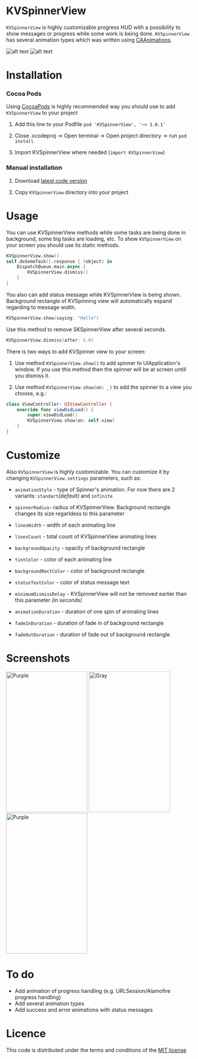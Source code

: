 # KVSpinnerView

`KVSpinnerView` is highly customizable progress HUD with a possibility to show messages or progress while some work is being done. `KVSpinnerView` has several animation types which was written using [CAAnimations](https://developer.apple.com/reference/quartzcore/caanimation).

![alt text](https://github.com/kuznetsovVladislav/KVSpinnerView/blob/master/Screenshots/standart-animation.gif)
![alt text](https://github.com/kuznetsovVladislav/KVSpinnerView/blob/master/Screenshots/infinite-animation.gif)

# Installation
### Cocoa Pods

Using [CocoaPods](https://cocoapods.org/) is highly recommended way you should use to add `KVSpinnerView` to your project

1. Add this line to your Podfile `pod 'KVSpinnerView', '~> 1.0.1'`

2. Close .xcodeproj -> Open terminal -> Open project directory -> run `pod install`

3. Import KVSpinnerView where needed (`import KVSpinnerView`)

### Manual installation

1. Download [latest code version](https://github.com/kuznetsovVladislav/KVSpinnerView/archive/master.zip)

2. Copy `KVSpinnerView` directory into your project

# Usage

You can use KVSpinnerView methods while some tasks are being done in background, some big tasks are loading, etc.
To show `KVSpinnerView` on your screen you should use its static methods.

```swift
KVSpinnerView.show()
self.doSomeTask().response { (object) in
	DispatchQueue.main.async {
		KVSpinnerView.dismiss()
	}
}
```

You also can add status message while KVSpinnerView is being shown. Background rectangle of KVSpinning view will automatically expand regarding to message width.

```swift
KVSpinnerView.show(saying: "Hello")
```

Use this method to remove SKSpinnerView after several seconds.

```swift
KVSpinnerView.dismiss(after: 5.0)
```

There is two ways to add KVSpinner view to your screen:

1. Use method `KVSpinnerView.show()` to add spinner to UIApplication's window. If you use this method then the spinner will be at screen untill you dismiss it.

2. Use method `KVSpinnerView.show(on: _)` to add the spinner to a view you choose, e.g.:

```swift
class ViewController: UIViewController {
	override func viewDidLoad() {
        super.viewDidLoad()
		KVSpinnerView.show(on: self.view)
    }
}
```

# Customize
Also `KVSpinnerView` is highly customizable. You can customize it by changing `KVSpinnerView.settings` parameters, such as:

- `animationStyle` - type of Spinner's animation. For now there are 2 variants: `standart`*(default)* and `infinite`

- `spinnerRadius`- radius of KVSpinnerView. Background rectangle changes its size regarldess to this parameter

- `linesWidth` - width of each animating line

- `linesCount` - total count of KVSpinnerView animating lines

- `backgroundOpacity` - opacity of background rectangle

- `tintColor` - color of each animating line

- `backgroundRectColor` - color of background rectangle

- `statusTextColor` - color of status message text

- `minimumDismissDelay` - KVSpinnerView will not be removed earlier than this parameter *(in seconds)*

- `animationDuration` - duration of one spin of animating lines

- `fadeInDuration` - duration of fade in of background rectangle

- `fadeOutDuration` - duration of fade out of background rectangle

# Screenshots
<img src="https://github.com/kuznetsovVladislav/KVSpinnerView/blob/master/Screenshots/purple.png" alt="Purple" width="220" height="380">
<img src="https://github.com/kuznetsovVladislav/KVSpinnerView/blob/master/Screenshots/gray.png" alt="Gray" width="220" height="380">
<img src="https://github.com/kuznetsovVladislav/KVSpinnerView/blob/master/Screenshots/black.png" alt="Purple" width="220" height="380">

# To do
- Add animation of progress handling (e.g. URLSession/Alamofire progress handling)
- Add several animation types
- Add success and error animations with status messages

# Licence

This code is distributed under the terms and conditions of the [MIT license](https://github.com/kuznetsovVladislav/KVSpinnerView/blob/master/LICENSE)

